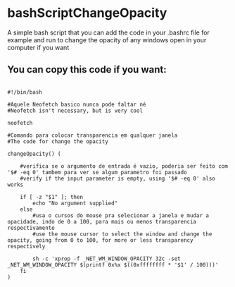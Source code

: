 # bashScriptChangeOpacity
A simple bash script that you can add the code in your .bashrc file for example and run to change the opacity of any windows open in your computer if you want

## You can copy this code if you want:

```shell

#!/bin/bash

#Aquele Neofetch basico nunca pode faltar né
#Neofetch isn't necessary, but is very cool

neofetch

#Comando para colocar transparencia em qualquer janela
#The code for change the opacity

changeOpacity() (

	#verifica se o argumento de entrada é vazio, poderia ser feito com '$# -eq 0' tambem para ver se algum parametro foi passado
	#verify if the input parameter is empty, using '$# -eq 0' also works

	if [ -z "$1" ]; then
		echo "No argument supplied"
	else
		#usa o cursos do mouse pra selecionar a janela e mudar a opacidade, indo de 0 a 100, para mais ou menos transparencia respectivamente
		#use the mouse cursor to select the window and change the opacity, going from 0 to 100, for more or less transparency respectively

		sh -c 'xprop -f _NET_WM_WINDOW_OPACITY 32c -set _NET_WM_WINDOW_OPACITY $(printf 0x%x $((0xffffffff * '$1' / 100)))'
	fi
)

```
